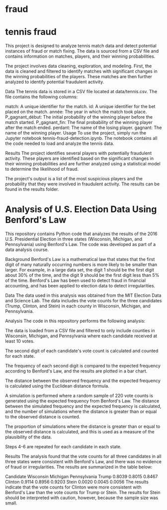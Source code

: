 # fraud

# tennis fraud

This project is designed to analyze tennis match data and detect potential instances of fraud or match fixing. The data is sourced from a CSV file and contains information on matches, players, and their winning probabilities.

The project involves data cleaning, exploration, and modeling. First, the data is cleaned and filtered to identify matches with significant changes in the winning probabilities of the players. These matches are then further analyzed to identify potential fraudulent activity.

Data
The tennis data is stored in a CSV file located at data/tennis.csv. The file contains the following columns:

match: A unique identifier for the match.
id: A unique identifier for the bet placed on the match.
année: The year in which the match took place.
P_gagnant_début: The initial probability of the winning player before the match started.
P_gagnant_fin: The final probability of the winning player after the match ended.
perdant: The name of the losing player.
gagnant: The name of the winning player.
Usage
To use the project, simply run the Jupyter notebook tennis-fraud-detection.ipynb. The notebook contains all the code needed to load and analyze the tennis data.

Results
The project identifies several players with potentially fraudulent activity. These players are identified based on the significant changes in their winning probabilities and are further analyzed using a statistical model to determine the likelihood of fraud.

The project's output is a list of the most suspicious players and the probability that they were involved in fraudulent activity. The results can be found in the results folder.


# Analysis of U.S. Election Data Using Benford's Law
This repository contains Python code that analyzes the results of the 2016 U.S. Presidential Election in three states (Wisconsin, Michigan, and Pennsylvania) using Benford's Law. The code was developed as part of a data analysis course.

Background
Benford's Law is a mathematical law that states that the first digit of many naturally occurring numbers is more likely to be smaller than larger. For example, in a large data set, the digit 1 should be the first digit about 30% of the time, and the digit 9 should be the first digit less than 5% of the time. Benford's Law has been used to detect fraud in financial accounting, and has been applied to election data to detect irregularities.

Data
The data used in this analysis was obtained from the MIT Election Data and Science Lab. The data includes the vote counts for the three candidates (Trump, Clinton, and Stein) in each county in Wisconsin, Michigan, and Pennsylvania.

Analysis
The code in this repository performs the following analysis:

The data is loaded from a CSV file and filtered to only include counties in Wisconsin, Michigan, and Pennsylvania where each candidate received at least 10 votes.

The second digit of each candidate's vote count is calculated and counted for each state.

The frequency of each second digit is compared to the expected frequency according to Benford's Law, and the results are plotted in a bar chart.

The distance between the observed frequency and the expected frequency is calculated using the Euclidean distance formula.

A simulation is performed where a random sample of 220 vote counts is generated using the expected frequency from Benford's Law. The distance between the simulated frequency and the expected frequency is calculated, and the number of simulations where the distance is greater than or equal to the observed distance is counted.

The proportion of simulations where the distance is greater than or equal to the observed distance is calculated, and this is used as a measure of the plausibility of the data.

Steps 4-6 are repeated for each candidate in each state.

Results
The analysis found that the vote counts for all three candidates in all three states were consistent with Benford's Law, and there was no evidence of fraud or irregularities. The results are summarized in the table below:

Candidate	Wisconsin	Michigan	Pennsylvania
Trump	0.8039	0.8015	0.8467
Clinton	0.9114	0.8956	0.9203
Stein	0.0020	0.0045	0.0056
The results indicate that the vote counts for Clinton were more consistent with Benford's Law than the vote counts for Trump or Stein. The results for Stein should be interpreted with caution, however, because the sample size was small.
